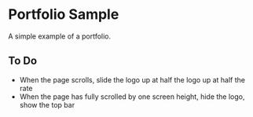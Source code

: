 # Portfolio Sample

A simple example of a portfolio.


## To Do

- When the page scrolls, slide the logo up at half the logo up at half the rate
- When the page has fully scrolled by one screen height, hide the logo, show the top bar
